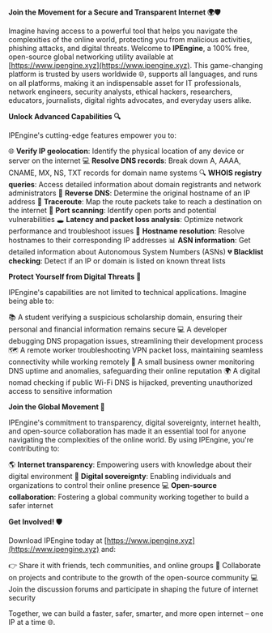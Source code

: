 **Join the Movement for a Secure and Transparent Internet 🌍🛡️**

Imagine having access to a powerful tool that helps you navigate the complexities of the online world, protecting you from malicious activities, phishing attacks, and digital threats. Welcome to **IPEngine**, a 100% free, open-source global networking utility available at [https://www.ipengine.xyz](https://www.ipengine.xyz). This game-changing platform is trusted by users worldwide 🌐, supports all languages, and runs on all platforms, making it an indispensable asset for IT professionals, network engineers, security analysts, ethical hackers, researchers, educators, journalists, digital rights advocates, and everyday users alike.

**Unlock Advanced Capabilities 🔍**

IPEngine's cutting-edge features empower you to:

🌐 **Verify IP geolocation**: Identify the physical location of any device or server on the internet
💻 **Resolve DNS records**: Break down A, AAAA, CNAME, MX, NS, TXT records for domain name systems
🔍 **WHOIS registry queries**: Access detailed information about domain registrants and network administrators
🔄 **Reverse DNS**: Determine the original hostname of an IP address
📡 **Traceroute**: Map the route packets take to reach a destination on the internet
💸 **Port scanning**: Identify open ports and potential vulnerabilities
🕳️ **Latency and packet loss analysis**: Optimize network performance and troubleshoot issues
👥 **Hostname resolution**: Resolve hostnames to their corresponding IP addresses
📊 **ASN information**: Get detailed information about Autonomous System Numbers (ASNs)
💔 **Blacklist checking**: Detect if an IP or domain is listed on known threat lists

**Protect Yourself from Digital Threats 🔐**

IPEngine's capabilities are not limited to technical applications. Imagine being able to:

📚 A student verifying a suspicious scholarship domain, ensuring their personal and financial information remains secure
💻 A developer debugging DNS propagation issues, streamlining their development process
🗺️ A remote worker troubleshooting VPN packet loss, maintaining seamless connectivity while working remotely
💸 A small business owner monitoring DNS uptime and anomalies, safeguarding their online reputation
🌍 A digital nomad checking if public Wi-Fi DNS is hijacked, preventing unauthorized access to sensitive information

**Join the Global Movement 🚀**

IPEngine's commitment to transparency, digital sovereignty, internet health, and open-source collaboration has made it an essential tool for anyone navigating the complexities of the online world. By using IPEngine, you're contributing to:

🌎 **Internet transparency**: Empowering users with knowledge about their digital environment
👥 **Digital sovereignty**: Enabling individuals and organizations to control their online presence
💻 **Open-source collaboration**: Fostering a global community working together to build a safer internet

**Get Involved! 🛡️**

Download IPEngine today at [https://www.ipengine.xyz](https://www.ipengine.xyz) and:

👉 Share it with friends, tech communities, and online groups
🤝 Collaborate on projects and contribute to the growth of the open-source community
💻 Join the discussion forums and participate in shaping the future of internet security

Together, we can build a faster, safer, smarter, and more open internet – one IP at a time 🌐.
